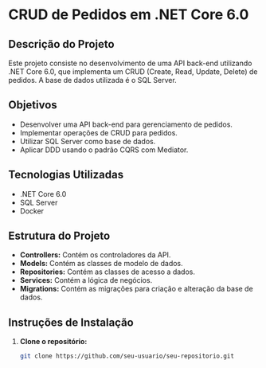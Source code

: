 # CRUD de Pedidos em .NET Core 6.0

## Descrição do Projeto

Este projeto consiste no desenvolvimento de uma API back-end utilizando .NET Core 6.0, que implementa um CRUD (Create, Read, Update, Delete) de pedidos. A base de dados utilizada é o SQL Server.

## Objetivos

- Desenvolver uma API back-end para gerenciamento de pedidos.
- Implementar operações de CRUD para pedidos.
- Utilizar SQL Server como base de dados.
- Aplicar DDD usando o padrão CQRS com Mediator.

## Tecnologias Utilizadas

- .NET Core 6.0
- SQL Server
- Docker 

## Estrutura do Projeto

- **Controllers:** Contém os controladores da API.
- **Models:** Contém as classes de modelo de dados.
- **Repositories:** Contém as classes de acesso a dados.
- **Services:** Contém a lógica de negócios.
- **Migrations:** Contém as migrações para criação e alteração da base de dados.

## Instruções de Instalação

1. **Clone o repositório:**

   ```sh
   git clone https://github.com/seu-usuario/seu-repositorio.git
